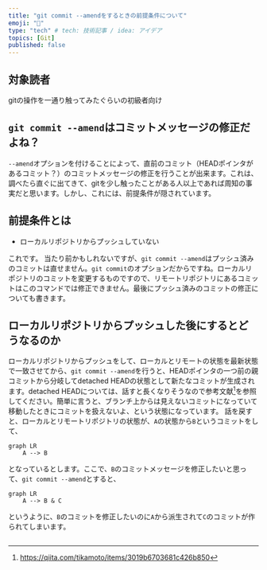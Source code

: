 ```yaml
---
title: "git commit --amendをするときの前提条件について"
emoji: "🌟"
type: "tech" # tech: 技術記事 / idea: アイデア
topics: [Git]
published: false
---
```


## 対象読者
gitの操作を一通り触ってみたぐらいの初級者向け

## `git commit --amend`はコミットメッセージの修正だよね？
`--amend`オプションを付けることによって、直前のコミット（HEADポインタがあるコミット？）のコミットメッセージの修正を行うことが出来ます。これは、調べたら直ぐに出てきて、gitを少し触ったことがある人以上であれば周知の事実だと思います。しかし、これには、前提条件が隠されています。

## 前提条件とは

- ローカルリポジトリからプッシュしていない

これです。
当たり前かもしれないですが、`git commit --amend`はプッシュ済みのコミットは直せません。`git commit`のオプションだからですね。ローカルリポジトリのコミットを変更するものですので、リモートリポジトリにあるコミットはこのコマンドでは修正できません。最後にプッシュ済みのコミットの修正についても書きます。

## ローカルリポジトリからプッシュした後にするとどうなるのか
ローカルリポジトリからプッシュをして、ローカルとリモートの状態を最新状態で一致させてから、`git commit --amend`を行うと、HEADポインタの一つ前の親コミットから分岐してdetached HEADの状態として新たなコミットが生成されます。detached HEADについては、話すと長くなりそうなので参考文献[^1]を参照してください。簡単に言うと、ブランチ上からは見えないコミットになっていて移動したときにコミットを扱えないよ、という状態になっています。
話を戻すと、ローカルとリモートリポジトリの状態が、`A`の状態から`B`というコミットをして、
```mermaid
graph LR
    A --> B
```
となっているとします。ここで、`B`のコミットメッセージを修正したいと思って、`git commit --amend`とすると、
```mermaid
graph LR
    A --> B & C
```
というように、`B`のコミットを修正したいのに`A`から派生されて`C`のコミットが作られてしまいます。

## 

[^1]: https://qiita.com/tikamoto/items/3019b6703681c426b850